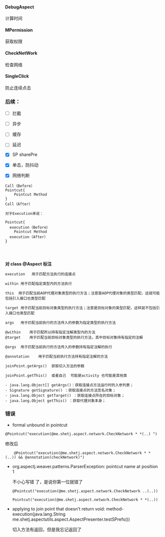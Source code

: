 #### DebugAspect

计算时间

#### MPermission

获取权限

#### CheckNetWork

检查网络

#### SingleClick

防止连续点击







### 后续：

- [ ] 拦截

- [ ] 异步

- [ ] 缓存

- [ ] 延迟

- [x] SP sharePre

- [x] 单击，防抖动

- [x] 网络判断

  



```
Call（Before）
Pointcut{
    Pointcut Method
}
Call（After）

对于Execution来说：

Pointcut{
  execution（Before）
    Pointcut Method
  execution（After）
}




```

**对 class   @Aspect 标注**

```
execution   用于匹配方法执行的连接点 

within 用于匹配指定类型内的方法执行

this  用于匹配当前AOP代理对象类型的执行方法；注意是AOP代理对象的类型匹配，这就可能包括引入接口也类型匹配

target 用于匹配当前目标对象类型的执行方法；注意是目标对象的类型匹配，这样就不包括引入接口也类型匹配

args   用于匹配当前执行的方法传入的参数为指定类型的执行方法

@within    用于匹配所以持有指定注解类型内的方法
@target    用于匹配当前目标对象类型的执行方法，其中目标对象持有指定的注解

@args  用于匹配当前执行的方法传入的参数持有指定注解的执行

@annotation    用于匹配当前执行方法持有指定注解的方法
```

```
joinPoint.getArgs()  获取切入方法的参数
```

```
joinPoint.getThis()  或者自己  可能是activity 也可能是其他类
```

```
- java.lang.Object[] getArgs()：获取连接点方法运行时的入参列表；
- Signature getSignature() ：获取连接点的方法签名对象；
- java.lang.Object getTarget() ：获取连接点所在的目标对象；
- java.lang.Object getThis() ：获取代理对象本身； 

```














### 错误
- formal unbound in pointcut 
```
@Pointcut("execution(@me.shetj.aspect.network.CheckNetwork * *(..) ")
```
修改后
```
	@Pointcut("execution(@me.shetj.aspect.network.CheckNetwork * *(..)) && @annotation(checkNetwork)")
```





- org.aspectj.weaver.patterns.ParserException: pointcut name at position 1

  不小心写错 了，是说你第一位就错了

  ```
  @Pointcut("execution(@me.shetj.aspect.network.CheckNetwork ..(..)) 
  ```

  ```
  Pointcut("execution(@me.shetj.aspect.network.CheckNetwork * *(..)) 
  ```

- applying to join point that doesn't return void: method-execution(java.lang.String me.shetj.aspectutils.aspect.AspectPresenter.testSPrefs())

  切入方法有返回，但是我忘记返回了